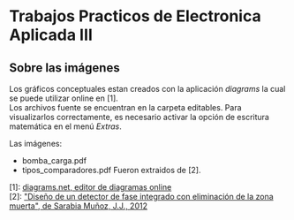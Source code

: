 # Trabajos Practicos de Electronica Aplicada III
## Sobre las imágenes


Los gráficos conceptuales estan creados con la aplicación _diagrams_ la cual se puede utilizar online en [1].  
Los archivos fuente se encuentran en la carpeta editables. Para visualizarlos correctamente, es necesario activar la opción de escritura matemática en el menú _Extras_.  

Las imágenes:  
 - bomba_carga.pdf
 - tipos_comparadores.pdf
Fueron extraidos de [2].  


[1]: [diagrams.net, editor de diagramas online](https://app.diagrams.net)  
[2]: ["Diseño de un detector de fase integrado con eliminación de la
zona muerta", de Sarabia Muñoz, J.J., 2012](https://en.iuma.ulpgc.es/rfic/diseno-de-un-detector-de-fase-integrado-con-eliminacion-de-la-zona-muerta/)
